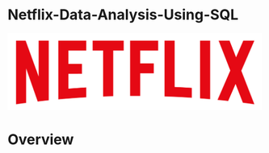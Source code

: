 # Netflix-Data-Analysis-Using-SQL
![Netflix_Logo](https://github.com/imroy20f3/Netflix-Data-Analysis-Using-SQL/blob/main/Netflix_logo.png)

# Overview


